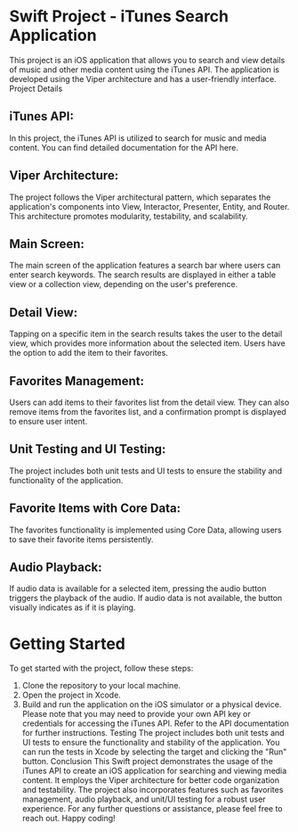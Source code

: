 # Swift Project - iTunes Search Application
This project is an iOS application that allows you to search and view details of music and other media content using the iTunes API. The application is developed using the Viper architecture and has a user-friendly interface.
Project Details
## iTunes API:
 In this project, the iTunes API is utilized to search for music and media content. You can find detailed documentation for the API here.
## Viper Architecture: 
The project follows the Viper architectural pattern, which separates the application's components into View, Interactor, Presenter, Entity, and Router. This architecture promotes modularity, testability, and scalability.
## Main Screen: 
The main screen of the application features a search bar where users can enter search keywords. The search results are displayed in either a table view or a collection view, depending on the user's preference.
## Detail View:
Tapping on a specific item in the search results takes the user to the detail view, which provides more information about the selected item. Users have the option to add the item to their favorites.
## Favorites Management:
Users can add items to their favorites list from the detail view. They can also remove items from the favorites list, and a confirmation prompt is displayed to ensure user intent.
## Unit Testing and UI Testing: 
The project includes both unit tests and UI tests to ensure the stability and functionality of the application.
## Favorite Items with Core Data: 
The favorites functionality is implemented using Core Data, allowing users to save their favorite items persistently.
## Audio Playback: 
If audio data is available for a selected item, pressing the audio button triggers the playback of the audio. If audio data is not available, the button visually indicates as if it is playing.
# Getting Started
To get started with the project, follow these steps:
1. Clone the repository to your local machine.
2. Open the project in Xcode.
3. Build and run the application on the iOS simulator or a physical device.
Please note that you may need to provide your own API key or credentials for accessing the iTunes API. Refer to the API documentation for further instructions.
Testing
The project includes both unit tests and UI tests to ensure the functionality and stability of the application. You can run the tests in Xcode by selecting the target and clicking the "Run" button.
Conclusion
This Swift project demonstrates the usage of the iTunes API to create an iOS application for searching and viewing media content. It employs the Viper architecture for better code organization and testability. The project also incorporates features such as favorites management, audio playback, and unit/UI testing for a robust user experience.
For any further questions or assistance, please feel free to reach out.
Happy coding!
